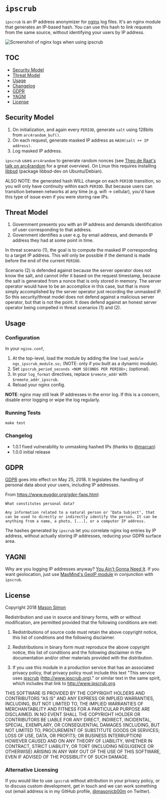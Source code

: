 # `ipscrub`

`ipscrub` is an IP address anonymizer for [nginx](https://www.nginx.com)
log files. It's an nginx module that generates an IP-based hash. You can
use this hash to link requests from the same source, without identifying
your users by IP address.

![Screenshot of nginx logs when using ipscrub](demo/demo.png)

## TOC

  - [Security Model](#security-model)
  - [Threat Model](#threat-model)
  - [Usage](#usage)
  - [Changelog](#changelog)
  - [GDPR](#gdpr)
  - [YAGNI](#yagni)
  - [License](#license)

## Security Model

1.  On initialization, and again every `PERIOD`, generate `salt` using
    128bits from `arc4random_buf()`.
2.  On each request, generate masked IP address as `HASH(salt ++ IP
    address)`.
3.  Log masked IP address.

`ipscrub` uses `arc4random` to generate random nonces (see [Theo de
Raat's talk on arc4random](https://www.youtube.com/watch?v=aWmLWx8ut20)
for a great overview). On Linux this requires installing
[libbsd](https://libbsd.freedesktop.org/wiki/) (package libbsd-dev on
Ubuntu/Debian).

ALSO NOTE: the generated hash WILL change on each `PERIOD` transition,
so you will only have continuity within each `PERIOD`. But because users
can transition between networks at any time (e.g. wifi -\> cellular),
you'd have this type of issue even if you were storing raw IPs.

## Threat Model

1.  Government presents you with an IP address and demands
    identification of user corresponding to that address.
2.  Government identifies a user e.g. by email address, and demands IP
    address they had at some point in time.

In threat scenario (1), the goal is to compute the masked IP
corresponding to a target IP address. This will only be possible if the
demand is made before the end of the current `PERIOD`.

Scenario (2) is defended against because the server operator does not
know the salt, and cannot infer it based on the request timestamp,
because the salt is generated from a nonce that is only stored in
memory. The server operator would have to be an accomplice in this case,
but that is more simply accomplished by the server operator just
recording the unmasked IP. So this security/threat model does not defend
against a malicious server operator, but that is not the point. It does
defend against an honest server operator being compelled in threat
scenarios (1) and (2).

## Usage

### Configuration

In your `nginx.conf`,

1.  At the top-level, load the module by adding the line `load_module
    ngx_ipscrub_module.so;` (NOTE: only if you built as a dynamic
    module).
2.  Set `ipscrub_period_seconds <NUM SECONDS PER PERIOD>;` (optional).
3.  In your `log_format` directives, replace `$remote_addr` with
    `$remote_addr_ipscrub`.
4.  Reload your nginx config.

**NOTE**: nginx may still leak IP addresses in the error log. If this is
a concern, disable error logging or wipe the log regularly.

### Running Tests

`make test`

### Changelog

  - 1.0.1 fixed vulnerability to unmasking hashed IPs (thanks to
    [@marcan](https://github.com/marcan))
  - 1.0.0 initial release

## GDPR

[GDPR](https://www.eugdpr.org) goes into effect on May 25, 2018. It
legislates the handling of personal data about your users, including IP
addresses.

From <https://www.eugdpr.org/gdpr-faqs.html>:

    What constitutes personal data?
    
    Any information related to a natural person or ‘Data Subject’, that can be used to directly or indirectly identify the person. It can be anything from a name, a photo, [...], or a computer IP address.

The hashes generated by `ipscrub` let you correlate nginx log entries by
IP address, without actually storing IP addresses, reducing your GDPR
surface area.

## YAGNI

Why are you logging IP addresses anyway? [You Ain't Gonna Need
It](https://en.wikipedia.org/wiki/You_aren%27t_gonna_need_it). If you
want geolocation, just use [MaxMind's GeoIP
module](https://nginx.org/en/docs/http/ngx_http_geoip_module.html) in
conjunction with `ipscrub`.

## License

Copyright 2018 [Mason Simon](https://masonsimon.com)

Redistribution and use in source and binary forms, with or without
modification, are permitted provided that the following conditions are
met:

1.  Redistributions of source code must retain the above copyright
    notice, this list of conditions and the following disclaimer.

2.  Redistributions in binary form must reproduce the above copyright
    notice, this list of conditions and the following disclaimer in the
    documentation and/or other materials provided with the distribution.

3.  If you use this module in a production service that has an
    associated privacy policy, that privacy policy must include this
    text "This service uses [ipscrub](http://www.ipscrub.org)
    (<http://www.ipscrub.org>)." or similar text in the same spirit,
    which includes that link to <http://www.ipscrub.org>.

THIS SOFTWARE IS PROVIDED BY THE COPYRIGHT HOLDERS AND CONTRIBUTORS "AS
IS" AND ANY EXPRESS OR IMPLIED WARRANTIES, INCLUDING, BUT NOT LIMITED
TO, THE IMPLIED WARRANTIES OF MERCHANTABILITY AND FITNESS FOR A
PARTICULAR PURPOSE ARE DISCLAIMED. IN NO EVENT SHALL THE COPYRIGHT
HOLDER OR CONTRIBUTORS BE LIABLE FOR ANY DIRECT, INDIRECT, INCIDENTAL,
SPECIAL, EXEMPLARY, OR CONSEQUENTIAL DAMAGES (INCLUDING, BUT NOT LIMITED
TO, PROCUREMENT OF SUBSTITUTE GOODS OR SERVICES; LOSS OF USE, DATA, OR
PROFITS; OR BUSINESS INTERRUPTION) HOWEVER CAUSED AND ON ANY THEORY OF
LIABILITY, WHETHER IN CONTRACT, STRICT LIABILITY, OR TORT (INCLUDING
NEGLIGENCE OR OTHERWISE) ARISING IN ANY WAY OUT OF THE USE OF THIS
SOFTWARE, EVEN IF ADVISED OF THE POSSIBILITY OF SUCH DAMAGE.

### Alternative Licensing

If you would like to use `ipscrub` without attribution in your privacy
policy, or to discuss custom development, get in touch and we can work
something out (email address is in my GitHub profile,
[@masonicb00m](https://twitter.com/masonicb00m) on Twitter).
